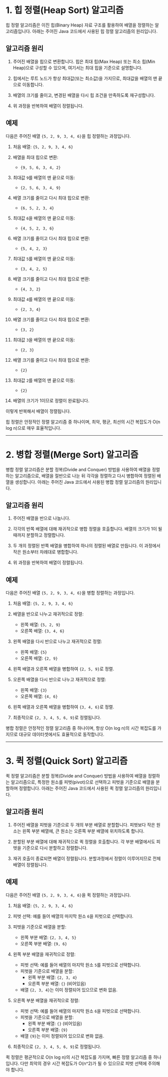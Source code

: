 # 1. 힙 정렬(Heap Sort) 알고리즘

힙 정렬 알고리즘은 이진 힙(Binary Heap) 자료 구조를 활용하여 배열을 정렬하는 알고리즘입니다. 아래는 주어진 Java 코드에서 사용된 힙 정렬 알고리즘의 원리입니다.

## 알고리즘 원리

1. 주어진 배열을 힙으로 변환합니다. 힙은 최대 힙(Max Heap) 또는 최소 힙(Min Heap)으로 구성할 수 있으며, 여기서는 최대 힙을 기준으로 설명합니다.

2. 힙에서는 루트 노드가 항상 최대값(또는 최소값)을 가지므로, 최대값을 배열의 맨 끝으로 이동합니다.

3. 배열의 크기를 줄이고, 변경된 배열을 다시 힙 조건을 만족하도록 재구성합니다.

4. 위 과정을 반복하여 배열이 정렬됩니다.

## 예제

다음은 주어진 배열 `{5, 2, 9, 3, 4, 6}`을 힙 정렬하는 과정입니다.

1. 처음 배열: `{5, 2, 9, 3, 4, 6}`

2. 배열을 최대 힙으로 변환:
    - `{9, 5, 6, 3, 4, 2}`

3. 최대값 `9`를 배열의 맨 끝으로 이동:
    - `{2, 5, 6, 3, 4, 9}`

4. 배열 크기를 줄이고 다시 최대 힙으로 변환:
    - `{6, 5, 2, 3, 4}`

5. 최대값 `6`을 배열의 맨 끝으로 이동:
    - `{4, 5, 2, 3, 6}`

6. 배열 크기를 줄이고 다시 최대 힙으로 변환:
    - `{5, 4, 2, 3}`

7. 최대값 `5`를 배열의 맨 끝으로 이동:
    - `{3, 4, 2, 5}`

8. 배열 크기를 줄이고 다시 최대 힙으로 변환:
    - `{4, 3, 2}`

9. 최대값 `4`를 배열의 맨 끝으로 이동:
    - `{2, 3, 4}`

10. 배열 크기를 줄이고 다시 최대 힙으로 변환:
    - `{3, 2}`

11. 최대값 `3`을 배열의 맨 끝으로 이동:
    - `{2, 3}`

12. 배열 크기를 줄이고 다시 최대 힙으로 변환:
    - `{2}`

13. 최대값 `2`를 배열의 맨 끝으로 이동:
    - `{2}`

14. 배열의 크기가 1이므로 정렬이 완료됩니다.

이렇게 반복해서 배열이 정렬됩니다.

힙 정렬은 안정적인 정렬 알고리즘 중 하나이며, 최악, 평균, 최선의 시간 복잡도가 O(n log n)으로 매우 효율적입니다.

---
# 2. 병합 정렬(Merge Sort) 알고리즘

병합 정렬 알고리즘은 분할 정복(Divide and Conquer) 방법을 사용하여 배열을 정렬하는 알고리즘으로, 배열을 절반으로 나눈 뒤 각각을 정렬하고 다시 병합하여 정렬된 배열을 생성합니다. 아래는 주어진 Java 코드에서 사용된 병합 정렬 알고리즘의 원리입니다.

## 알고리즘 원리

1. 주어진 배열을 반으로 나눕니다.

2. 각각의 반쪽 배열에 대해 재귀적으로 병합 정렬을 호출합니다. 배열의 크기가 1이 될 때까지 분할하고 정렬합니다.

3. 두 개의 정렬된 반쪽 배열을 병합하여 하나의 정렬된 배열로 만듭니다. 이 과정에서 작은 원소부터 차례대로 병합합니다.

4. 위 과정을 반복하여 배열이 정렬됩니다.

## 예제

다음은 주어진 배열 `{5, 2, 9, 3, 4, 6}`을 병합 정렬하는 과정입니다.

1. 처음 배열: `{5, 2, 9, 3, 4, 6}`

2. 배열을 반으로 나누고 재귀적으로 정렬:
    - 왼쪽 배열: `{5, 2, 9}`
    - 오른쪽 배열: `{3, 4, 6}`

3. 왼쪽 배열을 다시 반으로 나누고 재귀적으로 정렬:
    - 왼쪽 배열: `{5}`
    - 오른쪽 배열: `{2, 9}`

4. 왼쪽 배열과 오른쪽 배열을 병합하여 `{2, 5, 9}`로 정렬.

5. 오른쪽 배열을 다시 반으로 나누고 재귀적으로 정렬:
    - 왼쪽 배열: `{3}`
    - 오른쪽 배열: `{4, 6}`

6. 왼쪽 배열과 오른쪽 배열을 병합하여 `{3, 4, 6}`로 정렬.

7. 최종적으로 `{2, 3, 4, 5, 6, 9}`로 정렬됩니다.

병합 정렬은 안정적인 정렬 알고리즘 중 하나이며, 항상 O(n log n)의 시간 복잡도를 가지므로 대규모 데이터셋에서도 효율적으로 동작합니다.

---
# 3. 퀵 정렬(Quick Sort) 알고리즘

퀵 정렬 알고리즘은 분할 정복(Divide and Conquer) 방법을 사용하여 배열을 정렬하는 알고리즘으로, 특정한 원소를 피벗(pivot)으로 선택하고 피벗을 기준으로 배열을 분할하며 정렬합니다. 아래는 주어진 Java 코드에서 사용된 퀵 정렬 알고리즘의 원리입니다.

## 알고리즘 원리

1. 주어진 배열을 피벗을 기준으로 두 개의 부분 배열로 분할합니다. 피벗보다 작은 원소는 왼쪽 부분 배열에, 큰 원소는 오른쪽 부분 배열에 위치하도록 합니다.

2. 분할된 부분 배열에 대해 재귀적으로 퀵 정렬을 호출합니다. 각 부분 배열에서도 피벗을 기준으로 다시 분할하고 정렬합니다.

3. 재귀 호출이 종료되면 배열이 정렬됩니다. 분할과정에서 정렬이 이루어지므로 전체 배열이 정렬됩니다.

## 예제

다음은 주어진 배열 `{5, 2, 9, 3, 4, 6}`을 퀵 정렬하는 과정입니다.

1. 처음 배열: `{5, 2, 9, 3, 4, 6}`

2. 피벗 선택: 예를 들어 배열의 마지막 원소 `6`을 피벗으로 선택합니다.

3. 피벗을 기준으로 배열을 분할:
    - 왼쪽 부분 배열: `{2, 3, 4, 5}`
    - 오른쪽 부분 배열: `{9, 6}`

4. 왼쪽 부분 배열을 재귀적으로 정렬:
    - 피벗 선택: 예를 들어 배열의 마지막 원소 `5`를 피벗으로 선택합니다.
    - 피벗을 기준으로 배열을 분할:
        - 왼쪽 부분 배열: `{2, 3, 4}`
        - 오른쪽 부분 배열: `{}` (비어있음)
    - 배열 `{2, 3, 4}`는 이미 정렬되어 있으므로 변화 없음.

5. 오른쪽 부분 배열을 재귀적으로 정렬:
    - 피벗 선택: 예를 들어 배열의 마지막 원소 `6`을 피벗으로 선택합니다.
    - 피벗을 기준으로 배열을 분할:
        - 왼쪽 부분 배열: `{}` (비어있음)
        - 오른쪽 부분 배열: `{9}`
    - 배열 `{9}`는 이미 정렬되어 있으므로 변화 없음.

6. 최종적으로 `{2, 3, 4, 5, 6, 9}`로 정렬됩니다.

퀵 정렬은 평균적으로 O(n log n)의 시간 복잡도를 가지며, 빠른 정렬 알고리즘 중 하나입니다. 다만 최악의 경우 시간 복잡도가 O(n^2)가 될 수 있으므로 피벗 선택에 주의해야 합니다.
